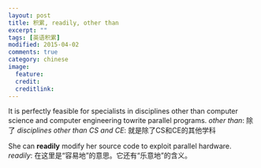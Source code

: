 ```yaml
---
layout: post
title: 积累, readily, other than 
excerpt: ""
tags: [英语积累]
modified: 2015-04-02
comments: true
category: chinese
image:
  feature: 
  credit: 
  creditlink: 
---
```

It is perfectly feasible for specialists in disciplines other than computer science and computer engineering towrite parallel programs.
	*other than*: 除了
	*disciplines other than CS and CE*: 就是除了CS和CE的其他学科

She can **readily** modify her source code to exploit parallel hardware.
	*readily*: 在这里是“容易地”的意思。它还有“乐意地”的含义。